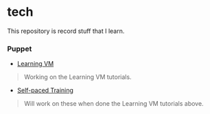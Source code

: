 # tech
This repository is record stuff that I learn.

### Puppet
- [Learning VM](https://learn.puppet.com/)
> Working on the Learning VM tutorials.

- [Self-paced Training](https://learn.puppet.com/category/self-paced-training)
>Will work on these when done the Learning VM tutorials above.
